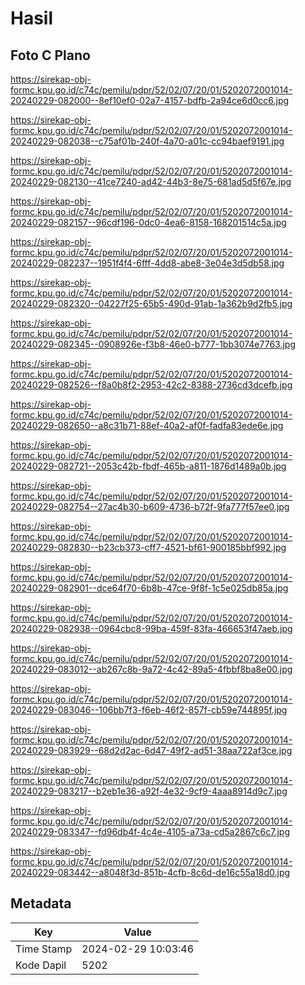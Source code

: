 # Hasil

## Foto C Plano

https://sirekap-obj-formc.kpu.go.id/c74c/pemilu/pdpr/52/02/07/20/01/5202072001014-20240229-082000--8ef10ef0-02a7-4157-bdfb-2a94ce6d0cc6.jpg

https://sirekap-obj-formc.kpu.go.id/c74c/pemilu/pdpr/52/02/07/20/01/5202072001014-20240229-082038--c75af01b-240f-4a70-a01c-cc94baef9191.jpg

https://sirekap-obj-formc.kpu.go.id/c74c/pemilu/pdpr/52/02/07/20/01/5202072001014-20240229-082130--41ce7240-ad42-44b3-8e75-681ad5d5f67e.jpg

https://sirekap-obj-formc.kpu.go.id/c74c/pemilu/pdpr/52/02/07/20/01/5202072001014-20240229-082157--96cdf196-0dc0-4ea6-8158-168201514c5a.jpg

https://sirekap-obj-formc.kpu.go.id/c74c/pemilu/pdpr/52/02/07/20/01/5202072001014-20240229-082237--1951f4f4-6fff-4dd8-abe8-3e04e3d5db58.jpg

https://sirekap-obj-formc.kpu.go.id/c74c/pemilu/pdpr/52/02/07/20/01/5202072001014-20240229-082320--04227f25-65b5-490d-91ab-1a362b9d2fb5.jpg

https://sirekap-obj-formc.kpu.go.id/c74c/pemilu/pdpr/52/02/07/20/01/5202072001014-20240229-082345--0908926e-f3b8-46e0-b777-1bb3074e7763.jpg

https://sirekap-obj-formc.kpu.go.id/c74c/pemilu/pdpr/52/02/07/20/01/5202072001014-20240229-082526--f8a0b8f2-2953-42c2-8388-2736cd3dcefb.jpg

https://sirekap-obj-formc.kpu.go.id/c74c/pemilu/pdpr/52/02/07/20/01/5202072001014-20240229-082650--a8c31b71-88ef-40a2-af0f-fadfa83ede6e.jpg

https://sirekap-obj-formc.kpu.go.id/c74c/pemilu/pdpr/52/02/07/20/01/5202072001014-20240229-082721--2053c42b-fbdf-465b-a811-1876d1489a0b.jpg

https://sirekap-obj-formc.kpu.go.id/c74c/pemilu/pdpr/52/02/07/20/01/5202072001014-20240229-082754--27ac4b30-b609-4736-b72f-9fa777f57ee0.jpg

https://sirekap-obj-formc.kpu.go.id/c74c/pemilu/pdpr/52/02/07/20/01/5202072001014-20240229-082830--b23cb373-cff7-4521-bf61-900185bbf992.jpg

https://sirekap-obj-formc.kpu.go.id/c74c/pemilu/pdpr/52/02/07/20/01/5202072001014-20240229-082901--dce64f70-6b8b-47ce-9f8f-1c5e025db85a.jpg

https://sirekap-obj-formc.kpu.go.id/c74c/pemilu/pdpr/52/02/07/20/01/5202072001014-20240229-082938--0964cbc8-99ba-459f-83fa-466653f47aeb.jpg

https://sirekap-obj-formc.kpu.go.id/c74c/pemilu/pdpr/52/02/07/20/01/5202072001014-20240229-083012--ab267c8b-9a72-4c42-89a5-4fbbf8ba8e00.jpg

https://sirekap-obj-formc.kpu.go.id/c74c/pemilu/pdpr/52/02/07/20/01/5202072001014-20240229-083046--106bb7f3-f6eb-46f2-857f-cb59e744895f.jpg

https://sirekap-obj-formc.kpu.go.id/c74c/pemilu/pdpr/52/02/07/20/01/5202072001014-20240229-083929--68d2d2ac-6d47-49f2-ad51-38aa722af3ce.jpg

https://sirekap-obj-formc.kpu.go.id/c74c/pemilu/pdpr/52/02/07/20/01/5202072001014-20240229-083217--b2eb1e36-a92f-4e32-9cf9-4aaa8914d9c7.jpg

https://sirekap-obj-formc.kpu.go.id/c74c/pemilu/pdpr/52/02/07/20/01/5202072001014-20240229-083347--fd96db4f-4c4e-4105-a73a-cd5a2867c6c7.jpg

https://sirekap-obj-formc.kpu.go.id/c74c/pemilu/pdpr/52/02/07/20/01/5202072001014-20240229-083442--a8048f3d-851b-4cfb-8c6d-de16c55a18d0.jpg


## Metadata

| Key        | Value               |
| ---------- | ------------------- |
| Time Stamp | 2024-02-29 10:03:46 |
| Kode Dapil | 5202                |



